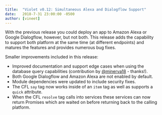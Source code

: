 ```yaml
---
title:  "Violet v0.12: Simultaneous Alexa and Dialogflow Support"
date:   2018-7-31 23:00:00 -0500
author: [vineet]
---
```


With the previous release you could deploy an app to Amazon Alexa or Google Dialogflow, however, but not both. This release adds the capability to support both platform at the same time (at different endpoints) and matures the features and provides numerous bug fixes.

Smaller improvements included in this release:
* Improved documentation and support edge cases when using the database query capabilities (contribution by [@minerva18](http://www.minerva18.com/) - thanks!).
* Both Google Dialogflow and Amazon Alexa are not enabled by default.
* Module dependencies were updated to include security fixes.
* The CFL `say` tag now works inside of an `item` tag as well as supports a `quick` attribute.
* When the CFL `resolve` tag calls into services these services can now return Promises which are waited on before returning back to the calling platform.
